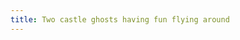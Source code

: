 ```yaml
---
title: Two castle ghosts having fun flying around
---
```

<figure>
<img src="/img/emil-drawing/IMG_1346.jpg" alt="">
</figure>